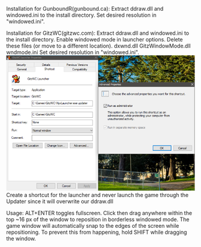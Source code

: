 Installation for GunboundR(gunbound.ca):
	Extract ddraw.dll and windowed.ini to the install directory.
	Set desired resolution in "windowed.ini".

Installation for GitzWC(gitzwc.com):
	Extract ddraw.dll and windowed.ini to the install directory.
	Enable windowed mode in launcher options.
	Delete these files (or move to a different location).
	  dxwnd.dll
	  GitzWindowMode.dll
	  wndmode.ini
	Set desired resolution in "windowed.ini".
	![](/Untitled.png)
	Create a shortcut for the launcher and never launch the game through the Updater since it will overwrite our ddraw.dll

Usage:
	ALT+ENTER toggles fullscreen.
	Click then drag anywhere within the top ~16 px of the window to reposition
	in borderless windowed mode.
	The game window will automatically snap to the edges of the screen
	while repositioning. To prevent this from happening, hold SHIFT while
	dragging the window.
